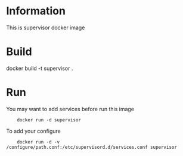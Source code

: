# Information
This is supervisor docker image

# Build
docker build -t supervisor .

# Run
You may want to add services before run this image

		docker run -d supervisor

To add your configure

		docker run -d -v /configure/path.conf:/etc/supervisord.d/services.conf supervisor


